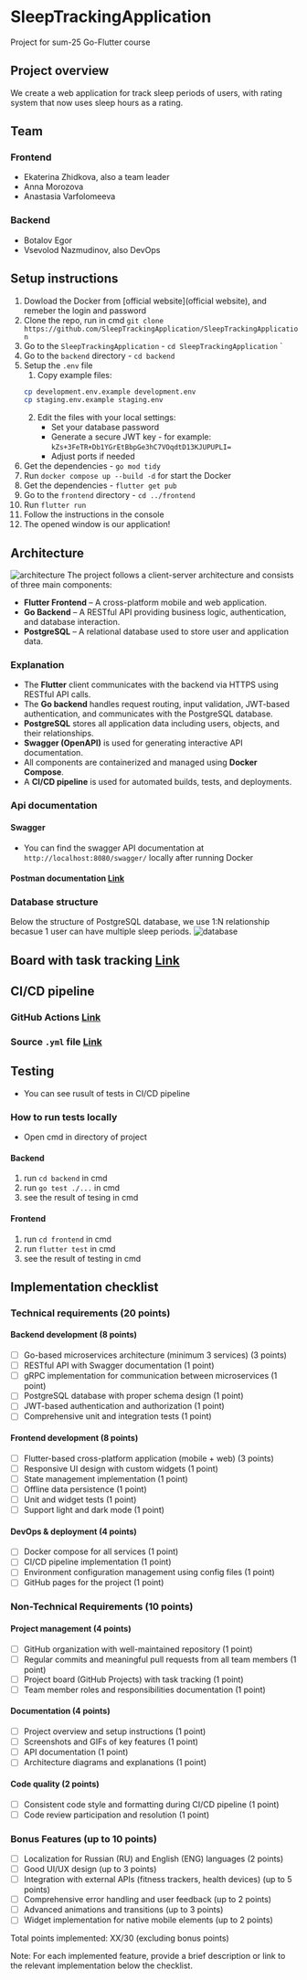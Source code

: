 # SleepTrackingApplication
Project for sum-25 Go-Flutter course
## Project overview
We create a web application for track sleep periods of users, with rating system that now uses sleep hours as a rating.
## Team
### Frontend
- Ekaterina Zhidkova, also a team leader
- Anna Morozova
- Anastasia Varfolomeeva
### Backend
- Botalov Egor
- Vsevolod Nazmudinov, also DevOps
## Setup instructions
1. Dowload the Docker from [official website](official website), and remeber the login and password
2. Clone the repo, run in cmd `git clone https://github.com/SleepTrackingApplication/SleepTrackingApplication`
3. Go to the  `SleepTrackingApplication` - `cd SleepTrackingApplication` `
4. Go to the `backend` directory - `cd backend`
5. Setup the `.env` file
	1. Copy example files:
	```bash
	cp development.env.example development.env
	cp staging.env.example staging.env
	```
	2. Edit the files with your local settings:
	   - Set your database password
	   - Generate a secure JWT key -  for example: `kZs+3FeTR+Db1YGrEtBbpGe3hC7VOqdtD13KJUPUPLI=`
	   - Adjust ports if needed
6. Get the dependencies - `go mod tidy`
7. Run `docker compose up --build -d` for start the Docker
8. Get the dependencies - `flutter get pub`
9. Go to the `frontend` directory - `cd ../frontend`
10. Run `flutter run` 
11. Follow the instructions in the console
12. The opened window is our application!
## Architecture
![architecture](docs/images/arch.png)
The project follows a client-server architecture and consists of three main components:

- **Flutter Frontend** – A cross-platform mobile and web application.
- **Go Backend** – A RESTful API providing business logic, authentication, and database interaction.
- **PostgreSQL** – A relational database used to store user and application data.
### Explanation
- The **Flutter** client communicates with the backend via HTTPS using RESTful API calls.
- The **Go backend** handles request routing, input validation, JWT-based authentication, and communicates with the PostgreSQL database.
- **PostgreSQL** stores all application data including users, objects, and their relationships.
- **Swagger (OpenAPI)** is used for generating interactive API documentation.
- All components are containerized and managed using **Docker Compose**.
- A **CI/CD pipeline** is used for automated builds, tests, and deployments.
### Api documentation
#### Swagger 
- You can find the swagger API documentation at `http://localhost:8080/swagger/`  locally after running Docker
#### Postman documentation [Link](https://egorbotalov.postman.co/workspace/Egor-Botalov's-Workspace~6a8f249d-7a80-46c0-87ad-e1706bbe6a9c/collection/46437066-84955ccd-060a-453a-ad82-5cbbd0014221?action=share&creator=46437066)

### Database structure
Below the structure of PostgreSQL database, we use 1:N relationship becasue 1 user can have multiple sleep periods.
![database](docs/images/database.png)
## Board with task tracking [Link](https://github.com/orgs/SleepTrackingApplication/projects/1)
## CI/CD pipeline 

### GitHub Actions [Link](https://github.com/SleepTrackingApplication/SleepTrackingApplication/actions)
### Source `.yml` file [Link](.github/workflows/ci-cd.yml)
##  Testing
- You can see rusult of tests in CI/CD pipeline
### How to run tests locally
- Open cmd in directory of project
#### Backend
1. run `cd backend` in cmd 
2. run `go test ./...` in cmd
3. see the result of tesing in cmd
#### Frontend
1. run `cd frontend` in cmd
2. run `flutter test` in cmd
3. see the result of testing in cmd
## Implementation checklist

### Technical requirements (20 points)
#### Backend development (8 points)
- [ ] Go-based microservices architecture (minimum 3 services) (3 points)
- [ ] RESTful API with Swagger documentation (1 point)
- [ ] gRPC implementation for communication between microservices (1 point)
- [ ] PostgreSQL database with proper schema design (1 point)
- [ ] JWT-based authentication and authorization (1 point)
- [ ] Comprehensive unit and integration tests (1 point)

#### Frontend development (8 points)
- [ ] Flutter-based cross-platform application (mobile + web) (3 points)
- [ ] Responsive UI design with custom widgets (1 point)
- [ ] State management implementation (1 point)
- [ ] Offline data persistence (1 point)
- [ ] Unit and widget tests (1 point)
- [ ] Support light and dark mode (1 point)

#### DevOps & deployment (4 points)
- [ ] Docker compose for all services (1 point)
- [ ] CI/CD pipeline implementation (1 point)
- [ ] Environment configuration management using config files (1 point)
- [ ] GitHub pages for the project (1 point)

### Non-Technical Requirements (10 points)
#### Project management (4 points)
- [ ] GitHub organization with well-maintained repository (1 point)
- [ ] Regular commits and meaningful pull requests from all team members (1 point)
- [ ] Project board (GitHub Projects) with task tracking (1 point)
- [ ] Team member roles and responsibilities documentation (1 point)

#### Documentation (4 points)
- [ ] Project overview and setup instructions (1 point)
- [ ] Screenshots and GIFs of key features (1 point)
- [ ] API documentation (1 point)
- [ ] Architecture diagrams and explanations (1 point)

#### Code quality (2 points)
- [ ] Consistent code style and formatting during CI/CD pipeline (1 point)
- [ ] Code review participation and resolution (1 point)

### Bonus Features (up to 10 points)
- [ ] Localization for Russian (RU) and English (ENG) languages (2 points)
- [ ] Good UI/UX design (up to 3 points)
- [ ] Integration with external APIs (fitness trackers, health devices) (up to 5 points)
- [ ] Comprehensive error handling and user feedback (up to 2 points)
- [ ] Advanced animations and transitions (up to 3 points)
- [ ] Widget implementation for native mobile elements (up to 2 points)

Total points implemented: XX/30 (excluding bonus points)

Note: For each implemented feature, provide a brief description or link to the relevant implementation below the checklist.

